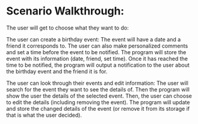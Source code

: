 # Scenario Walkthrough:

The user will get to choose what they want to do:

The user can create a birthday event:
The event will have a date and a friend it corresponds to. The user can also make personalized comments and set a time before the event to be notified. The program will store the event with its information (date, friend, set time). Once it has reached the time to be notified, the program will output a notification to the user about the birthday event and the friend it is for.

The user can look through their events and edit information:
The user will search for the event they want to see the details of. Then the program will show the user the details of the selected event. Then, the user can choose to edit the details (including removing the event). The program will update and store the changed details of the event (or remove it from its storage if that is what the user decided).
